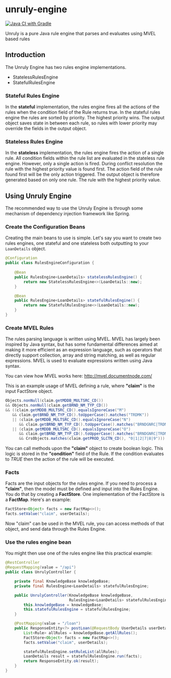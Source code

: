 # unruly-engine
[![Java CI with Gradle](https://github.com/brantunger/unruly-engine/actions/workflows/build.yml/badge.svg)](https://github.com/brantunger/unruly-engine/actions/workflows/build.yml)

Unruly is a pure Java rule engine that parses and evaluates using MVEL based rules

## Introduction
The Unruly Engine has two rules engine implementations.
- StatelessRulesEngine
- StatefulRulesEngine

### Stateful Rules Engine
In the **stateful** implementation, the rules engine fires all the actions of the rules when the condition field of the Rule returns true. In the stateful rules engine the rules are sorted by priority. The highest priority wins. The output object saves state in between each rule, so rules with lower priority may override the fields in the output object.

### Stateless Rules Engine
In the **stateless** implementation, the rules engine fires the action of a single rule. All condition fields within the rule list are evaluated in the stateless rule engine. However, only a single action is fired. During conflict resolution the rule with the highest priority value is found first. The action field of the rule found first will be the only action triggered. The output object is therefore generated based on only one rule. The rule with the highest priority value.

## Using Unruly Engine
The recommended way to use the Unruly Engine is through some mechanism of dependency injection framework like Spring.

### Create the Configuration Beans
Creating the main beans to use is simple. Let's say you want to create two rules engines, one stateful and one stateless both outputting to your `LoanDetails` object.

```java
@Configuration
public class RulesEngineConfiguration {
    
    @Bean
    public RulesEngine<LoanDetails> statelessRulesEngine() {
        return new StatelessRulesEngine<>(LoanDetails::new);
    }

    @Bean
    public RulesEngine<LoanDetails> statefulRulesEngine() {
        return new StatefulRulesEngine<>(LoanDetails::new);
    }
}
```

### Create MVEL Rules
The rules parsing language is written using MVEL. MVEL has largely been inspired by Java syntax, but has some fundamental differences aimed at making it more efficient as an expression language, such as operators that directly support collection, array and string matching, as well as regular expressions. MVEL is used to evaluate expressions written using Java syntax. 

You can view how MVEL works here: http://mvel.documentnode.com/

This is an example usage of MVEL defining a rule, where **"claim"** is the input FactStore object.

```java
Objects.nonNull(claim.getMDDB_MULTSRC_CD())
&& Objects.nonNull(claim.getBRND_NM_TYP_CD())
&& ((claim.getMDDB_MULTSRC_CD().equalsIgnoreCase("M")
   && claim.getBRND_NM_TYP_CD().toUpperCase().matches("TRDMK"))
   || (claim.getMDDB_MULTSRC_CD().equalsIgnoreCase("N")
      && claim.getBRND_NM_TYP_CD().toUpperCase().matches("BRNDGNRC|TRDMK"))
   || (claim.getMDDB_MULTSRC_CD().equalsIgnoreCase("O")
      && claim.getBRND_NM_TYP_CD().toUpperCase().matches("BRNDGNRC|TRDMK")
      && CrsObjects.matches(claim.getPROD_SLCTN_CD(), "0|1|2|7|8|9")))
```

You can call methods upon the **"claim"** object to create boolean logic. This logic is stored in the **"condition"** field of the Rule. If the condition evaluates to _TRUE_ then the action of the rule will be executed.

### Facts
Facts are the input objects for the rules engine. If you need to process a **"claim"**, then the model must be defined and input into the Rules Engine. You do that by creating a **FactStore**. One implementation of the FactStore is a **FactMap**. Here's an example:

```java
FactStore<Object> facts = new FactMap<>();
facts.setValue("claim", userDetails);
```

Now "claim" can be used in the MVEL rule, you can access methods of that object, and send data through the Rules Engine.

### Use the rules engine bean
You might then use one of the rules engine like this practical example:

```java
@RestController
@RequestMapping(value = "/api")
public class UnrulyController {

    private final KnowledgeBase knowledgeBase;
    private final RulesEngine<LoanDetails> statefulRulesEngine;

    public UnrulyController(KnowledgeBase knowledgeBase,
                            RulesEngine<LoanDetails> statefulRulesEngine) {
        this.knowledgeBase = knowledgeBase;
        this.statefulRulesEngine = statefulRulesEngine;
    }

    @PostMapping(value = "/loan")
    public ResponseEntity<?> postLoan(@RequestBody UserDetails userDetails) {
        List<Rule> allRules = knowledgeBase.getAllRules();
        FactStore<Object> facts = new FactMap<>();
        facts.setValue("claim", userDetails);

        statefulRulesEngine.setRuleList(allRules);
        LoanDetails result = statefulRulesEngine.run(facts);
        return ResponseEntity.ok(result);
    }
}
```
